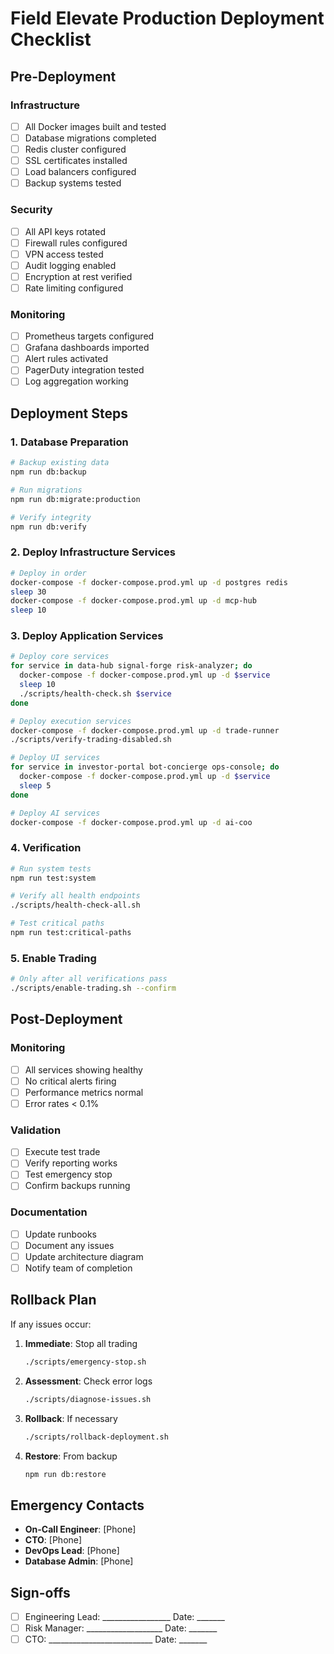 # Field Elevate Production Deployment Checklist

## Pre-Deployment

### Infrastructure
- [ ] All Docker images built and tested
- [ ] Database migrations completed
- [ ] Redis cluster configured
- [ ] SSL certificates installed
- [ ] Load balancers configured
- [ ] Backup systems tested

### Security
- [ ] All API keys rotated
- [ ] Firewall rules configured
- [ ] VPN access tested
- [ ] Audit logging enabled
- [ ] Encryption at rest verified
- [ ] Rate limiting configured

### Monitoring
- [ ] Prometheus targets configured
- [ ] Grafana dashboards imported
- [ ] Alert rules activated
- [ ] PagerDuty integration tested
- [ ] Log aggregation working

## Deployment Steps

### 1. Database Preparation
```bash
# Backup existing data
npm run db:backup

# Run migrations
npm run db:migrate:production

# Verify integrity
npm run db:verify
```

### 2. Deploy Infrastructure Services

```bash
# Deploy in order
docker-compose -f docker-compose.prod.yml up -d postgres redis
sleep 30
docker-compose -f docker-compose.prod.yml up -d mcp-hub
sleep 10
```

### 3. Deploy Application Services

```bash
# Deploy core services
for service in data-hub signal-forge risk-analyzer; do
  docker-compose -f docker-compose.prod.yml up -d $service
  sleep 10
  ./scripts/health-check.sh $service
done

# Deploy execution services
docker-compose -f docker-compose.prod.yml up -d trade-runner
./scripts/verify-trading-disabled.sh

# Deploy UI services
for service in investor-portal bot-concierge ops-console; do
  docker-compose -f docker-compose.prod.yml up -d $service
  sleep 5
done

# Deploy AI services
docker-compose -f docker-compose.prod.yml up -d ai-coo
```

### 4. Verification

```bash
# Run system tests
npm run test:system

# Verify all health endpoints
./scripts/health-check-all.sh

# Test critical paths
npm run test:critical-paths
```

### 5. Enable Trading

```bash
# Only after all verifications pass
./scripts/enable-trading.sh --confirm
```

## Post-Deployment

### Monitoring

- [ ] All services showing healthy
- [ ] No critical alerts firing
- [ ] Performance metrics normal
- [ ] Error rates < 0.1%

### Validation

- [ ] Execute test trade
- [ ] Verify reporting works
- [ ] Test emergency stop
- [ ] Confirm backups running

### Documentation

- [ ] Update runbooks
- [ ] Document any issues
- [ ] Update architecture diagram
- [ ] Notify team of completion

## Rollback Plan

If any issues occur:

1. **Immediate**: Stop all trading
   
   ```bash
   ./scripts/emergency-stop.sh
   ```
1. **Assessment**: Check error logs
   
   ```bash
   ./scripts/diagnose-issues.sh
   ```
1. **Rollback**: If necessary
   
   ```bash
   ./scripts/rollback-deployment.sh
   ```
1. **Restore**: From backup
   
   ```bash
   npm run db:restore
   ```

## Emergency Contacts

- **On-Call Engineer**: [Phone]
- **CTO**: [Phone]
- **DevOps Lead**: [Phone]
- **Database Admin**: [Phone]

## Sign-offs

- [ ] Engineering Lead: _________________ Date: _______
- [ ] Risk Manager: ___________________ Date: _______
- [ ] CTO: __________________________ Date: _______
